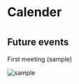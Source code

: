 <h1>Calender<h1>
  
<h2>Future events</a></h2>
  
  First meeting (sample)
  
  ![sample](https://github.com/erik304501/GHHSCSA/blob/main/159982708_262323668828807_1461764595265776748_n.jpg)
 
 
